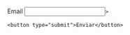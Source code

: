 <form action="EmailDoUsuario">
    <label for="Email">Email</label>
    <input name="Email" type="email"
    required
    minlength="6"
    pattern="[.+@gmail\.com\.br]"
    title="Somente emails gmail.com serão aceitos"
    
    >
    
    <button type="submit">Enviar</button>
</form>
